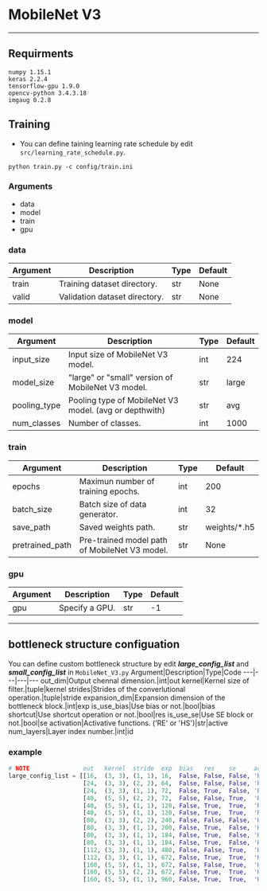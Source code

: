 # MobileNet V3
***
## Requirments
```
numpy 1.15.1
keras 2.2.4
tensorflow-gpu 1.9.0
opencv-python 3.4.3.18
imgaug 0.2.8
```

## Training
* You can define taining learning rate schedule by edit `src/learning_rate_schedule.py`.
```
python train.py -c config/train.ini
```

### Arguments
* data
* model
* train
* gpu

### **data**
Argument|Description|Type |Default
---|---|-----|---
train|Training dataset directory.|str|None
valid|Validation dataset directory.|str|None

### **model**
Argument|Description|Type|Default
---|---|---|---
input_size|Input size of MobileNet V3 model.|int|224
model_size|"large" or "small" version of MobileNet V3 model.|str|large
pooling_type|Pooling type of MobileNet V3 model. (avg or depthwith)|str|avg
num_classes|Number of classes.|int|1000

### **train**
Argument|Description|Type|Default
---|---|---|---
epochs|Maximun number of training epochs.|int|200
batch_size|Batch size of data generator.|int|32
save_path|Saved weights path.|str|weights/*.h5
pretrained_path|Pre-trained model path of MobileNet V3 model.|str|None

### **gpu**
Argument|Description|Type|Default
---|---|---|---
gpu|Specify a GPU.|str|-1

***
## bottleneck structure configuation
You can define custom bottleneck structure by edit ***large_config_list*** and ***small_config_list*** in `MobileNet_V3.py`
Argument|Description|Type|Code
---|---|---|---
out_dim|Output chennal dimension.|int|out
kernel|Kernel size of filter.|tuple|kernel
strides|Strides of the converlutional operation.|tuple|stride
expansion_dim|Expansion dimension of the bottleneck block.|int|exp
is_use_bias|Use bias or not.|bool|bias
shortcut|Use shortcut operation or not.|bool|res
is_use_se|Use SE block or not.|bool|se
activation|Activative functions. ('RE' or 'HS')|str|active
num_layers|Layer index number.|int|id 

### example
```python 
# NOTE               out   kernel  stride  exp  bias   res    se     active id  
large_config_list = [[16,  (3, 3), (1, 1), 16,  False, False, False, 'RE',  0],
                     [24,  (3, 3), (2, 2), 64,  False, False, False, 'RE',  1],
                     [24,  (3, 3), (1, 1), 72,  False, True,  False, 'RE',  2],
                     [40,  (5, 5), (2, 2), 72,  False, False, True,  'RE',  3],
                     [40,  (5, 5), (1, 1), 120, False, True,  True,  'RE',  4],
                     [40,  (5, 5), (1, 1), 120, False, True,  True,  'RE',  5],
                     [80,  (3, 3), (2, 2), 240, False, False, False, 'HS',  6],
                     [80,  (3, 3), (1, 1), 200, False, True,  False, 'HS',  7],
                     [80,  (3, 3), (1, 1), 184, False, True,  False, 'HS',  8],
                     [80,  (3, 3), (1, 1), 184, False, True,  False, 'HS',  9],
                     [112, (3, 3), (1, 1), 480, False, False, True,  'HS', 10],
                     [112, (3, 3), (1, 1), 672, False, True,  True,  'HS', 11],
                     [160, (5, 5), (1, 1), 672, False, False, True,  'HS', 12],
                     [160, (5, 5), (2, 2), 672, False, True,  True,  'HS', 13],
                     [160, (5, 5), (1, 1), 960, False, True,  True,  'HS', 14]]
```
